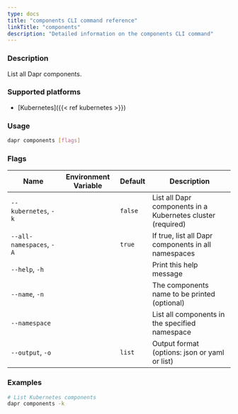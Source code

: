 ```yaml
---
type: docs
title: "components CLI command reference"
linkTitle: "components"
description: "Detailed information on the components CLI command"
---
```


### Description

List all Dapr components.

### Supported platforms

- [Kubernetes]({{< ref kubernetes >}})

### Usage

```bash
dapr components [flags]
```

### Flags


| Name | Environment Variable | Default | Description
| --- | --- | --- | --- |
| `--kubernetes`, `-k` | | `false` | List all Dapr components in a Kubernetes cluster (required) |
| `--all-namespaces`, `-A` | | `true` | If true, list all Dapr components in all namespaces |
| `--help`, `-h` | | | Print this help message |
| `--name`, `-n` | |  | The components name to be printed (optional) |
| `--namespace` | | | List all components in the specified namespace |
| `--output`, `-o` | | `list` | Output format (options: json or yaml or list) |

### Examples

```bash
# List Kubernetes components
dapr components -k
```
